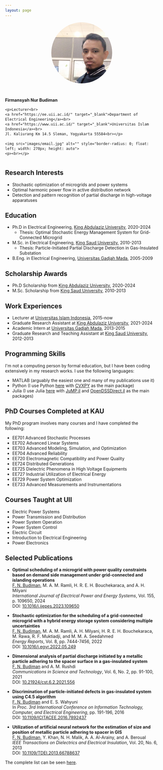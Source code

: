 ```yaml
---
layout: page
---
```


<!--default layout: default-->

<!-- <style>
img {
  border-radius: 30px;
  display: block;
  margin-left: auto;
  margin-right: auto;
  margin-bottom: 15px;
}
</style> -->

<style>
img{
  border-radius: 50%;
  display: block;
  margin-left: auto;
  margin-right: auto;
  margin-bottom: 15px;
}
</style>

<div class="row">
  <div class="column left">
    <img src="images/pict.jpg" alt="" style="width: 200px; height: auto">
    &nbsp;
  </div>
  <div class="column right">
    <p><b>Firmansyah Nur Budiman</b></p>

    <p>Lecturer<br>
    <a href="https://ee.uii.ac.id/" target="_blank">Department of Electrical Engineering</a><br>
    <a href="https://www.uii.ac.id/" target="_blank">Universitas Islam Indonesia</a><br>
    Jl. Kaliurang Km 14.5 Sleman, Yogyakarta 55584<br></p>

    <img src="images/email.jpg" alt="" style="border-radius: 0; float: left; width: 270px; height: auto">
    <p><br></p>
  </div>
</div>

## Research Interests
* Stochastic optimization of microgrids and power systems
* Optimal harmonic power flow in active distribution network
* Detection and pattern recognition of partial discharge in high-voltage apparatuses

## Education
* Ph.D in Electrical Engineering, <a href="https://www.kau.edu.sa/home_ENGLISH.aspx">King Abdulaziz University</a>, 2020-2024
  * Thesis: Optimal Stochastic Energy Management System for Grid-Connected Microgrid
* M.Sc. in Electrical Engineering, <a href="https://ksu.edu.sa/en/">King Saud University</a>, 2010-2013
  * Thesis: Particle-Initiated Partial Discharge Detection in Gas-Insulated Substation
  <!--* Advisors: Professors <a href="https://www.researchgate.net/profile/Yasin-Khan-5">Yasin Khan</a> and <a href="https://www.ec-lyon.fr/en/contacts/abderrahmane-beroual">Abderrahmane Beroual</a>-->
* B.Eng. in Electrical Engineering, <a href="https://ugm.ac.id/">Universitas Gadjah Mada</a>, 2005-2009

## Scholarship Awards
* Ph.D Scholarship from <a href="https://www.kau.edu.sa/home_ENGLISH.aspx">King Abdulaziz University</a>, 2020-2024
* M.Sc. Scholarship from <a href="https://ksu.edu.sa/en/">King Saud University</a>, 2010-2013

## Work Experiences
* Lecturer at <a href="https://www.uii.ac.id/">Universitas Islam Indonesia</a>, 2015-now
* Graduate Research Assistant at <a href="ttps://www.kau.edu.sa/home_ENGLISH.aspx">King Abdulaziz University</a>, 2021-2024
* Academic Intern at <a href="https://ugm.ac.id/">Universitas Gadjah Mada</a>, 2013-2015
* Graduate Research and Teaching Assistant at <a href="https://ksu.edu.sa/en/">King Saud University</a>, 2012-2013
  
## Programming Skills
I'm not a computing person by formal education, but I have been coding extensively in my research works. I use the following languages:
* MATLAB (arguably the easiest one and many of my publications use it)
* Python (I use Python <a href="https://doi.org/10.1016/j.egyr.2022.05.249" target="_blank">here</a> with <a href="https://www.cvxpy.org/" target="_blank">CVXPY</a> as the main package)
* Julia (I use Julia <a href="https://doi.org/10.1016/j.ijepes.2023.109650" target="_blank">here</a> with <a href="https://jump.dev/JuMP.jl/stable/" target="_blank">JuMP.jl</a> and <a href="https://dss-extensions.org/OpenDSSDirect.jl/latest/" target="_blank">OpenDSSDirect.jl</a> as the main packages)

## PhD Courses Completed at KAU
My PhD program involves many courses and I have completed the following:
* EE701 Advanced Stochastic Processes
* EE702 Advanced Linear Systems
* EE703 Advanced Modeling, Simulation, and Optimization
* EE704 Advanced Reliability
* EE720 Electromagnetic Compatibility and Power Quality
* EE724 Distributed Generations
* EE725 Dielectric Phenomena in High Voltage Equipments
* EE727 Industrial Utilization of Electrical Energy
* EE729 Power System Optimization
* EE733 Advanced Measurements and Instrumentations

## Courses Taught at UII
* Electric Power Systems
* Power Transmission and Distribution
* Power System Operation
* Power System Control
* Electric Circuit
* Introduction to Electrical Engineering
* Power Electronics

## Selected Publications

* **Optimal scheduling of a microgrid with power quality constraints based on demand side management under grid-connected and islanding operations**  
    <u>F. N. Budiman</u>, M. A. M. Ramli, H. R. E. H. Bouchekaraca, and A. H. Milyani  
    *International Journal of Electrical Power and Energy Systems*, Vol. 155, p. 109650, 2024  
    DOI: <a href="https://doi.org/10.1016/j.ijepes.2023.109650" target="_blank">10.1016/j.ijepes.2023.109650</a>

* **Stochastic optimization for the scheduling of a grid-connected microgrid with a hybrid energy storage system considering multiple uncertainties**  
    <u>F. N. Budiman</u>, M. A. M. Ramli, A. H. Milyani, H. R. E. H. Bouchekaraca, M. Rawa, R. F. Muktiadji, and M. M. A. Seedahmed  
    *Energy Reports*, Vol. 8, pp. 7444-7456, 2022  
    DOI: <a href="https://doi.org/10.1016/j.egyr.2022.05.249" target="_blank">10.1016/j.egyr.2022.05.249</a>

* **Dimensional analysis of partial discharge initiated by a metallic particle adhering to the spacer surface in a gas-insulated system**  
    <u>F. N. Budiman</u> and A. M. Rushdi  
    *Communications in Science and Technology*, Vol. 6, No. 2, pp. 91-100, 2021  
    DOI: <a href="https://doi.org/10.21924/cst.6.2.2021.556" target="_blank">10.21924/cst.6.2.2021.556</a>

* **Discrimination of particle-initiated defects in gas-insulated system using C4.5 algorithm**  
    <u>F. N. Budiman</u> and E. S. Wahyuni  
    In *Proc. 3rd International Conference on Information Technology, Computer, and Electrical Engineering*, pp. 191-196, 2016  
    DOI: <a href="https://doi.org/10.1109/ICITACEE.2016.7892437" target="_blank">10.1109/ICITACEE.2016.7892437</a>

* **Utilization of artificial neural network for the estimation of size and position of metallic particle adhering to spacer in GIS**  
    <u>F. N. Budiman</u>, Y. Khan, N. H. Malik, A. A. Al-Arainy, and A. Beroual  
    *IEEE Transactions on Dielectrics and Electrical Insulation*, Vol. 20, No. 6, 2013  
    DOI: <a href="https://doi.org/10.1109/TDEI.2013.6678863" target="_blank">10.1109/TDEI.2013.66788637</a>

The complete list can be seen <a href="{{ site.baseurl }}/publications">here</a>.
